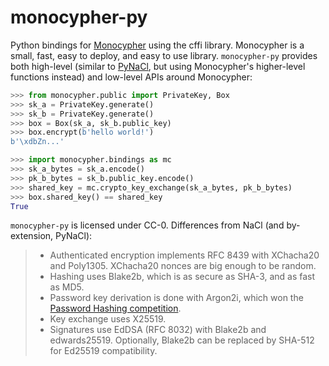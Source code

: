 monocypher-py
=============

Python bindings for [Monocypher](https://monocypher.org/) using the cffi library.
Monocypher is a small, fast, easy to deploy, and easy to use library.
`monocypher-py` provides both high-level
(similar to [PyNaCl](https://pynacl.readthedocs.io/en/stable/),
but using Monocypher's higher-level functions instead)
and low-level APIs around Monocypher:

```python
>>> from monocypher.public import PrivateKey, Box
>>> sk_a = PrivateKey.generate()
>>> sk_b = PrivateKey.generate()
>>> box = Box(sk_a, sk_b.public_key)
>>> box.encrypt(b'hello world!')
b'\xdbZn...'

>>> import monocypher.bindings as mc
>>> sk_a_bytes = sk_a.encode()
>>> pk_b_bytes = sk_b.public_key.encode()
>>> shared_key = mc.crypto_key_exchange(sk_a_bytes, pk_b_bytes)
>>> box.shared_key() == shared_key
True
```

`monocypher-py` is licensed under CC-0. Differences from NaCl
(and by-extension, PyNaCl):

> - Authenticated encryption implements RFC 8439 with XChacha20 and Poly1305. XChacha20 nonces are big enough to be random.
> - Hashing uses Blake2b, which is as secure as SHA-3, and as fast as MD5.
> - Password key derivation is done with Argon2i, which won the [Password Hashing competition](https://password-hashing.net/).
> - Key exchange uses X25519.
> - Signatures use EdDSA (RFC 8032) with Blake2b and edwards25519. Optionally, Blake2b can be replaced by SHA-512 for Ed25519 compatibility.
